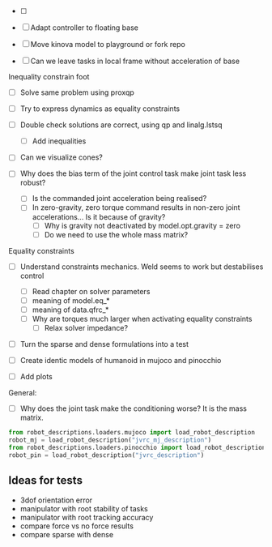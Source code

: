 - [ ] 
- [ ] Adapt controller to floating base
- [ ] Move kinova model to playground or fork repo
- [ ] Can we leave tasks in local frame without acceleration of base


Inequality constrain foot
- [ ] Solve same problem using proxqp
- [ ] Try to express dynamics as equality constraints
- [ ] Double check solutions are correct, using qp and linalg.lstsq
  - [ ] Add inequalities
- [ ] Can we visualize cones?

- [ ] Why does the bias term of the joint control task make joint task less robust?
  - [ ] Is the commanded joint acceleration being realised?
  - [ ] In zero-gravity, zero torque command results in non-zero joint accelerations... Is it because of gravity?
    - [ ] Why is gravity not deactivated by model.opt.gravity = zero
    - [ ] Do we need to use the whole mass matrix?

Equality constraints
- [ ] Understand constraints mechanics. Weld seems to work but destabilises control
  - [ ] Read chapter on solver parameters
  - [ ] meaning of model.eq_*
  - [ ] meaning of data.qfrc_*
  - [ ] Why are torques much larger when activating equality constraints
    - [ ] Relax solver impedance?

- [ ] Turn the sparse and dense formulations into a test

- [ ] Create identic models of humanoid in mujoco and pinocchio

- [ ] Add plots

General:
  - [ ] Why does the joint task make the conditioning worse? It is the mass matrix.
```python
from robot_descriptions.loaders.mujoco import load_robot_description
robot_mj = load_robot_description("jvrc_mj_description")
from robot_descriptions.loaders.pinocchio import load_robot_description
robot_pin = load_robot_description("jvrc_description")
```

## Ideas for tests
- 3dof orientation error
- manipulator with root stability of tasks
- manipulator with root tracking accuracy
- compare force vs no force results
- compare sparse with dense
